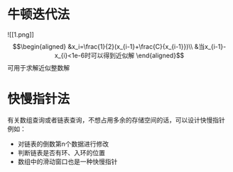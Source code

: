 
# 牛顿迭代法
![[1.png]]
$$\begin{aligned}
&x_i=\frac{1}{2}(x_{i-1}+\frac{C}{x_{i-1}})\\
&当x_{i-1}-x_{i}<1e-6时可以得到近似解
\end{aligned}$$
可用于求解近似整数解

# 快慢指针法

有关数组查询或者链表查询，不想占用多余的存储空间的话，可以设计快慢指针
例如：
- 对链表的倒数第n个数据进行修改
- 判断链表是否有环、入环的位置
- 数组中的滑动窗口也是一种快慢指针

```

```


